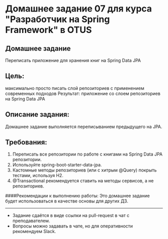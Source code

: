 # Домашнее задание 07 для курса "Разработчик на Spring Framework" в OTUS

## Домашнее задание ##
Переписать приложение для хранения книг на Spring Data JPA

## Цель: ##
максимально просто писать слой репозиториев с применением современных подходов
Результат: приложение со слоем репозиториев на Spring Data JPA

## Описание задания: ##
Домашнее задание выполняется переписыванием предыдущего на JPA.

## Требования: ##
1. Переписать все репозитории по работе с книгами на Spring Data JPA репозитории.
2. Используйте spring-boot-starter-data-jpa.
3. Кастомные методы репозиториев (или с хитрым @Query) покрыть тестами, используя H2.
4. @Transactional рекомендуется ставить на методы сервисов, а не репозиториев. 
   
####Рекомендации к выполнению работы: 
Это домашнее задание будет использоваться в качестве основы для других ДЗ.

***
* Задание сдаётся в виде ссылки на pull-request в чат с преподавателем.
* Вопросы можно задавать в чате, но для оперативности рекомендуем Slack.